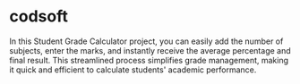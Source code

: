 # codsoft
In this Student Grade Calculator project, you can easily add the number of subjects, enter the marks, and instantly receive the average percentage and final result. This streamlined process simplifies grade management, making it quick and efficient to calculate students' academic performance.
